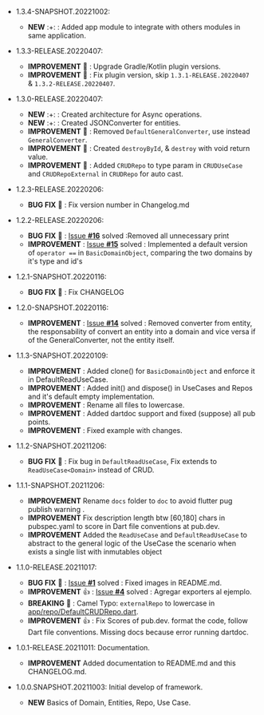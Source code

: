 * 1.3.4-SNAPSHOT.20221002:
  * **NEW** :+: : Added app module to integrate with others modules in same application.

* 1.3.3-RELEASE.20220407:
    * **IMPROVEMENT** :raised_hands: : Upgrade Gradle/Kotlin plugin versions.
    * **IMPROVEMENT** :raised_hands: : Fix plugin version, skip `1.3.1-RELEASE.20220407` & `1.3.2-RELEASE.20220407`.

* 1.3.0-RELEASE.20220407:
    * **NEW** :+: : Created architecture for Async operations.
    * **NEW** :+: : Created JSONConverter for entities.
    * **IMPROVEMENT** :raised_hands: : Removed `DefaultGeneralConverter`, use instead `GeneralConverter`.
    * **IMPROVEMENT** :raised_hands: : Created `destroyById`, & `destroy` with void return value.
    * **IMPROVEMENT** :raised_hands: : Added `CRUDRepo` to type param in `CRUDUseCase` and `CRUDRepoExternal` in `CRUDRepo` for auto cast.

* 1.2.3-RELEASE.20220206:
    * **BUG FIX** :bug: : Fix version number in Changelog.md

* 1.2.2-RELEASE.20220206:
  * **BUG FIX** :bug: : [Issue **#16**](https://github.com/JesusHdezWaterloo/clean-core-flutter/issues/16) solved :Removed all unnecessary print
  * **IMPROVEMENT** : [Issue **#15**](https://github.com/JesusHdezWaterloo/clean-core-flutter/issues/15) solved : Implemented a default version of `operator ==` in `BasicDomainObject`, comparing the two domains by it's type and id's

* 1.2.1-SNAPSHOT.20220116:
  * **BUG FIX** :bug: : Fix CHANGELOG

* 1.2.0-SNAPSHOT.20220116:
  * **IMPROVEMENT** : [Issue **#14**](https://github.com/JesusHdezWaterloo/clean-core-flutter/issues/14) solved : Removed converter from entity, the responsability of convert an entity into a domain and vice versa if of the GeneralConverter, not the entity itself.

* 1.1.3-SNAPSHOT.20220109:
  * **IMPROVEMENT** : Added clone() for `BasicDomainObject` and enforce it in DefaultReadUseCase.
  * **IMPROVEMENT** : Added init() and dispose() in UseCases and Repos and it's default empty implementation.
  * **IMPROVEMENT** : Rename all files to lowercase.
  * **IMPROVEMENT** : Added dartdoc support and fixed (suppose) all pub points.
  * **IMPROVEMENT** : Fixed example with changes.

* 1.1.2-SNAPSHOT.20211206:
  * **BUG FIX** :bug: : Fix bug in `DefaultReadUseCase`, Fix extends to `ReadUseCase<Domain>` instead of CRUD.

* 1.1.1-SNAPSHOT.20211206:
  * **IMPROVEMENT** Rename `docs` folder to `doc` to avoid flutter pug publish warning .
  * **IMPROVEMENT** Fix description length btw [60,180] chars in pubspec.yaml to score in Dart file conventions at pub.dev.
  * **IMPROVEMENT** Added the `ReadUseCase` and `DefaultReadUseCase` to abstract to the general logic of the UseCase the scenario when exists a single list with inmutables object

* 1.1.0-RELEASE.20211017:
  * **BUG FIX** :bug: : [Issue **#1**](https://github.com/JesusHdezWaterloo/clean-core-flutter/issues/1) solved : Fixed images in README.md.
  * **IMPROVEMENT** :+1: : [Issue **#4**](https://github.com/JesusHdezWaterloo/clean-core-flutter/issues/4) solved : Agregar exporters al ejemplo.
  * **BREAKING** :hammer: : Camel Typo: `externalRepo` to lowercase in [app/repo/DefaultCRUDRepo.dart](https://github.com/JesusHdezWaterloo/clean-core-flutter/blob/develop/lib/src/app/repo/DefaultCRUDRepo.dart).
  * **IMPROVEMENT** :+1: : Fix Scores of pub.dev. format the code, follow Dart file conventions. Missing docs because error running dartdoc.

* 1.0.1-RELEASE.20211011: Documentation.
  * **IMPROVEMENT** Added documentation to README.md and this CHANGELOG.md.

* 1.0.0.SNAPSHOT.20211003: Initial develop of framework.
  * **NEW** Basics of Domain, Entities, Repo, Use Case.